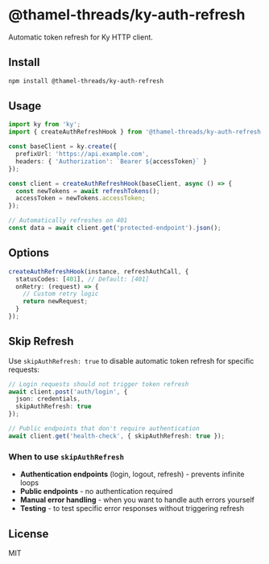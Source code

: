 # @thamel-threads/ky-auth-refresh

Automatic token refresh for Ky HTTP client.

## Install

```bash
npm install @thamel-threads/ky-auth-refresh
```

## Usage

```typescript
import ky from 'ky';
import { createAuthRefreshHook } from '@thamel-threads/ky-auth-refresh';

const baseClient = ky.create({
  prefixUrl: 'https://api.example.com',
  headers: { 'Authorization': `Bearer ${accessToken}` }
});

const client = createAuthRefreshHook(baseClient, async () => {
  const newTokens = await refreshTokens();
  accessToken = newTokens.accessToken;
});

// Automatically refreshes on 401
const data = await client.get('protected-endpoint').json();
```

## Options

```typescript
createAuthRefreshHook(instance, refreshAuthCall, {
  statusCodes: [401], // Default: [401]
  onRetry: (request) => {
    // Custom retry logic
    return newRequest;
  }
});
```

## Skip Refresh

Use `skipAuthRefresh: true` to disable automatic token refresh for specific requests:

```typescript
// Login requests should not trigger token refresh
await client.post('auth/login', { 
  json: credentials, 
  skipAuthRefresh: true 
});

// Public endpoints that don't require authentication
await client.get('health-check', { skipAuthRefresh: true });
```

### When to use `skipAuthRefresh`

- **Authentication endpoints** (login, logout, refresh) - prevents infinite loops
- **Public endpoints** - no authentication required
- **Manual error handling** - when you want to handle auth errors yourself
- **Testing** - to test specific error responses without triggering refresh

## License

MIT